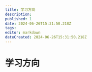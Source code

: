 ```yaml
---
title: 学习方向
description: 
published: 1
date: 2024-06-26T15:31:50.218Z
tags: 
editor: markdown
dateCreated: 2024-06-26T15:31:50.218Z
---
```


# 学习方向
